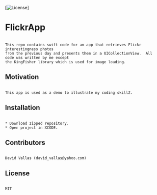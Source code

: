 [![License](https://img.shields.io/cocoapods/l/SwiftyXMLParser.svg?style=flat)]

# FlickrApp 

```

This repo contains swift code for an app that retrieves Flickr interestingness photos 
from the previous day and presents them in a UICollectionView.  All code was written by me except 
the KingFisher library which is used for image loading.
```

## Motivation

```

This app is used as a demo to illustrate my coding skillZ.
```

## Installation

```

* Download zipped repository.
* Open project in XCODE.
```

## Contributors

```

David Vallas (david_vallas@yahoo.com)
```

## License

```

MIT
```
